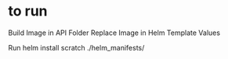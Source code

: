 # to run

Build Image in API Folder
Replace Image in Helm Template Values

Run
helm install scratch ./helm_manifests/
